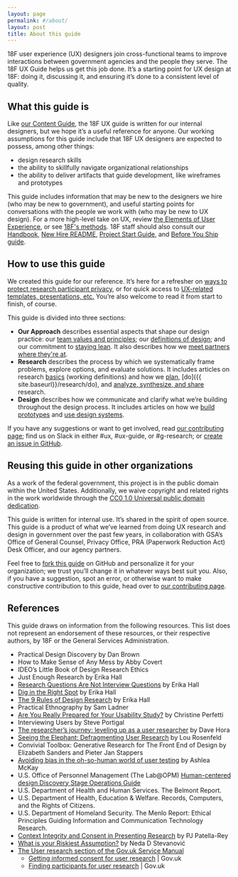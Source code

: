 ```yaml
---
layout: page
permalink: #/about/
layout: post
title: About this guide
---
```


18F user experience (UX) designers join cross-functional teams to improve interactions between government agencies and the people they serve. The 18F UX Guide helps us get this job done. It’s a starting point for UX design at 18F: doing it, discussing it, and ensuring it’s done to a consistent level of quality.


## What this guide is

Like [our Content Guide](https://content-guide.18f.gov/how-to-use-this-guide/), the 18F UX guide is written for our internal designers, but we hope it’s a useful reference for anyone. Our working assumptions for this guide include that 18F UX designers are expected to possess, among other things: 

* design research skills
* the ability to skillfully navigate organizational relationships
* the ability to deliver artifacts that guide development, like wireframes and prototypes

This guide includes information that may be new to the designers we hire (who may be new to government), and useful starting points for conversations with the people we work with (who may be new to UX design). For a more high-level take on UX, review [the Elements of User Experience](http://www.jjg.net/elements/pdf/elements.pdf), or see [18F's methods](https://methods.18f.gov/).  18F staff should also consult our [Handbook](https://handbook.18f.gov/), [New Hire README](https://docs.google.com/document/d/19naJ8wgVo_hnv_nUy2WWyzH6DJwXXgenD0QpsZmOSe0/edit#), [Project Start Guide](https://docs.google.com/document/d/1jFGksReKrt2PY_QVe7fj1aOCcyjHlGPf5hkKgv7nuMA/edit?pli=1#), and [Before You Ship guide](https://before-you-ship.18f.gov/).


## How to use this guide

We created this guide for our reference. It’s here for a refresher on [ways to protect research participant privacy]({{site.baseurl}}/research/privacy/), or for quick access to [UX-related templates, presentations, etc.]({{site.baseurl}}/resources/) You’re also welcome to read it from start to finish, of course.

This guide is divided into three sections:

- **Our Approach** describes essential aspects that shape our design practice: our [team values and principles]({{site.baseurl}}/our-approach/values-and-principles); our [definitions of design]({{site.baseurl}}/our-approach/defining-design); and our commitment to [staying lean]({{site.baseurl}}/our-approach/lean/). It also describes how we [meet partners where they're at]({{site.baseurl}}/our-approach/meet-people-where-they-are/). 
- **Research** describes the process by which we systematically frame problems, explore options, and evaluate solutions. It includes articles on research [basics]({{site.baseurl}}/research/basics/) (working definitions) and how we [plan](/research/plan/), [do]({{ site.baseurl}}/research/do), and [analyze, synthesize, and share]({{site.baseurl}}/research/analyze-synthesize-share) research.
- **Design** describes how we communicate and clarify what we’re building throughout the design process. It includes articles on how we [build prototypes]() and [use design systems]().


If you have any suggestions or want to get involved, read [our contributing page](https://github.com/18F/ux-guide/blob/master/CONTRIBUTING.md#non-18F-contributors); find us on Slack in either #ux, #ux-guide, or #g-research; or [create an issue in GitHub](https://github.com/18F/ux-guide/issues).


## Reusing this guide in other organizations

As a work of the federal government, this project is in the public domain within the United States. Additionally, we waive copyright and related rights in the work worldwide through the [CC0 1.0 Universal public domain dedication](https://creativecommons.org/publicdomain/zero/1.0/legalcode).

This guide is written for internal use. It’s shared in the spirit of open source.  This guide is a product of what we’ve learned from doing UX research and design in government over the past few years, in collaboration with GSA’s Office of General Counsel, Privacy Office, PRA (Paperwork Reduction Act) Desk Officer, and our agency partners.

Feel free to [fork this guide](https://help.github.com/articles/fork-a-repo/) on GitHub and personalize it for your organization; we trust you’ll change it in whatever ways best suit you. Also, if you have a suggestion, spot an error, or otherwise want to make constructive contribution to this guide, head over to [our contributing page](https://github.com/18F/ux-guide/blob/master/CONTRIBUTING.md#non-18F-contributors).

## References

This guide draws on information from the following resources. This list does not represent an endorsement of these resources, or their respective authors, by 18F or the General Services Administration.

* Practical Design Discovery by Dan Brown
* How to Make Sense of Any Mess by Abby Covert
* IDEO’s Little Book of Design Research Ethics
* Just Enough Research by Erika Hall
* [Research Questions Are Not Interview Questions](https://medium.com/mule-design/research-questions-are-not-interview-questions-7f90602eb533) by Erika Hall
* [Dig in the Right Spot](https://medium.com/mule-design/dig-in-the-right-spot-6dc7af5a75e8) by Erika Hall
* [The 9 Rules of Design Research](https://medium.com/mule-design/the-9-rules-of-design-research-1a273fdd1d3b) by Erika Hall
* Practical Ethnography by Sam Ladner
* [Are You Really Prepared for Your Usability Study?](https://articles.uie.com/usability_testing_three_steps/) by Christine Perfetti
* Interviewing Users by Steve Portigal
* [The researcher’s journey: leveling up as a user researcher](https://medium.com/@stonecrops/the-researchers-journey-leveling-up-as-a-user-researcher-a85cd35b53f5) by Dave Hora
* [Seeing the Elephant: Defragmenting User Research](https://alistapart.com/article/seeing-the-elephant-defragmenting-user-research) by Lou Rosenfeld
* Convivial Toolbox: Generative Research for The Front End of Design by Elizabeth Sanders and Pieter Jan Stappers
* [Avoiding bias in the oh-so-human world of user testing](https://blog.optimalworkshop.com/avoiding-bias-in-the-oh-so-human-world-of-user-testing) by Ashlea McKay
* U.S. Office of Personnel Management  (The Lab@OPM) [Human-centered design Discovery Stage Operations Guide](https://github.com/labopm/HCD-Guides/blob/master/HCD_Ops_Guide_v11.3_pages.pdf)
* U.S. Department of Health and Human Services. The Belmont Report.
* U.S. Department of Health, Education & Welfare. Records, Computers, and the Rights of Citizens.
* U.S. Department of Homeland Security. The Menlo Report: Ethical Principles Guiding Information and Communication Technology Research.
* [Context Integrity and Consent in Presenting Research](https://thesocietypages.org/cyborgology/2017/03/12/context-integrity-and-consent-in-presenting-research/) by PJ Patella-Rey
* [What is your Riskiest Assumption?](https://mvpworkshop.co/validate-riskiest-assumption/) by Neda D Stevanović
* [The User research section of the Gov.uk Service Manual](https://www.gov.uk/service-manual/user-research)
    * [Getting informed consent for user research](https://www.gov.uk/service-manual/user-research/getting-users-consent-for-research) | Gov.uk 
    * [Finding participants for user research](https://www.gov.uk/service-manual/user-research/find-user-research-participants) | Gov.uk 

